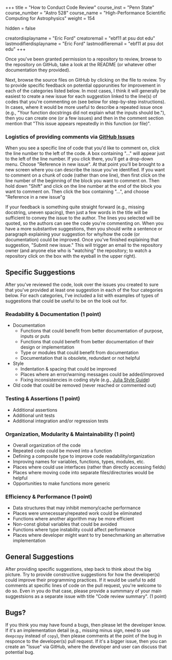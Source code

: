 +++
title = "How to Conduct Code Review"
course_inst = "Penn State"
course_number = "Astro 528"
course_name = "High-Performance Scientific Computing for Astrophysics"
weight = 154

hidden = false

creatordisplayname = "Eric Ford"
creatoremail = "ebf11 at psu dot edu"
lastmodifierdisplayname = "Eric Ford"
lastmodifieremail = "ebf11 at psu dot edu"
+++

Once you've been granted permission to a repository to review, browse to the repository on GitHub, take a look at the README (or whatever other documentation they provided).

Next, browse the source files on GitHub by clicking on the file to review.  Try to provide specific feedback on potential opporunities for improvement in each of the categories listed below.  In most cases, I think it will generally be easiest to create a new issue for each suggestion linked to the line(s) of codes that you're commenting on (see below for step-by-step instructions).  In cases, where it would be more useful to describe a repeated issue once (e.g., "Your function docstrings did not explain what the inputs should be."), then you can create one (or a few issues) and then in the comment section mention that "This issue appears repeatedly in this function (or file)".

### Logistics of providing comments via [GitHub Issues](https://guides.github.com/features/issues/)

When you see a specific line of code that you'd like to comment on, click the line number to the left of the code.  A box containing "..." will appear just to the left of the line number.  If you click there, you'll get a drop-down menu.  Choose "Reference in new issue".  At that point you'll be brought to a new screen where you can describe the issue you've identified.
If you want to comment on a chunk of code (rather than one line), then first click on the line number of the beginning of the block you want to comment on.  Then hold down "Shift" and click on the line number at the end of the block you want to comment on.  Then click the box containing "...", and choose "Reference in a new issue"g

If your feedback is something quite straight forward (e.g., missing docstring, uneven spacing), then just a few words in the title will be sufficient to convey the issue to the author.  The lines you selected will be quoted, so the authors can see the code you're commenting on.
When you have a more substantive suggestions, then you should write a sentence or paragraph explaining your suggestion for why/how the code (or documentation) could be improved.  Once you've finished explaining that suggestion, "Submit new issue."  This will trigger an email to the repository owner (and anyone else who is "watching" the repository; to watch a repository click on the box with the eyeball in the upper right).


## Specific Suggestions

After you've reviewed the code, look over the issues you created to sure that you've provided at least one suggestion in each of the four categories below.  For each categories, I've included a list with examples of types of suggestions that could be useful to be on the look out for.

### Readability & Documentation (1 point)
- Documentation
   - Functions that could benefit from better documentation of purpose, inputs or puts
   - Functions that could benefit from better documentation of their design or implementation
   - Type or modules that could benefit from documentation
   - Documentation that is obsolete, redundant or not helpful
- Style
   - Indentation & spacing that could be improved
   - Places where an error/warning messages could be added/improved
   - Fixing inconsistencies in coding style (e.g., [Julia Style Guide](https://docs.julialang.org/en/v1/manual/style-guide/index.html))
- Old code that could be removed (never reached or commented out)

### Testing & Assertions (1 point)
- Additional assertions
- Additional unit tests
- Additional integration and/or regression tests

### Organization, Modularity & Maintainability (1 point)
- Overall organization of the code
- Repeated code could be moved into a function
- Defining a composite type to improve code readability/organization
- Improving names for variables, functions, types, modules, etc.
- Places where could use interfaces (rather than directly accessing fields)
- Places where moving code into separate files/directories would be helpful
- Opportunities to make functions more generic

### Efficiency & Performance (1 point)
- Data structures that may inhibit memory/cache performance
- Places were unnecessary/repeated work could be eliminated
- Functions where another algorithm may be more efficient
- Non-const global variables that could be avoided
- Functions where type instability could affect performance
- Places where developer might want to try benechmarking an alternative implementation

## General Suggestions

After providing specific suggestions, step back to think about the big picture.  Try to provide constructive suggestions for how the developer(s) could improve their programming practices.  If it would be useful to add comments at specific lines of code on the pull request, you're welcome to do so.  Even in you do that case, please provide a summmary of your main suggestsions as a separate issue with title "Code review summary".  (1 point)

## Bugs?
If you think you may have found a bugs, then please let the developer know.
If it's an implementation detail (e.g., missing minus sign, need to use `deepcopy` instead of `copy`), then please comments at the point of the bug in responce to the developer(s) pull request.
If it's a bigger issue, then you can create an "Issue" via GitHub, where the developer and user can discuss that potential bug.

